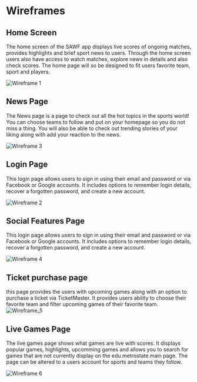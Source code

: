 # Wireframes

## Home Screen 

The home screen of the SAWF app displays live scores of
ongoing matches, provides highlights and brief sport news to
users. Through the home screen users also have access to watch
matches, explore news in details and also check scores.
The home page will so be designed to fit users favorite team,
sport and players.

![Wireframe 1](./Homescreen.png)


## News Page

The News page is a page to check out all the hot topics in the sports world! You can choose teams to follow and
put on your homepage so you do not miss a thing. You will also be able to check out trending stories of your liking
along with add your reaction to the news.

![Wireframe 3](./3.%20Sports%20News%20and%20Topics.png)

## Login Page

This login page allows users to sign in using their email and password or via Facebook or Google accounts.
It includes options to remember login details, recover a forgotten password, and create a new account.

![Wireframe 2](./login.png)

## Social Features Page

This login page allows users to sign in using their email and password or via Facebook or Google accounts.
It includes options to remember login details, recover a forgotten password, and create a new account.

![Wireframe 4](./SocialFeaturesWireframe.png)
## Ticket purchase page

this page provides the users with upcoming games along with an option to purchase a ticket via TicketMaster. 
It provides users ability to choose their favorite team and filter upcoming games of their favorite team.
![Wireframe_5](./Ticketpurchasewireframe.png)


## Live Games Page
The live games page shows what games are live with scores. It displays popular games, highlights, 
upcomming games and allows you to search for games that are not currently display on the edu.metrostate.main page.
The page can be altered to a users account for sports and teams they follow.

![Wireframe 6](https://github.com/user-attachments/assets/634e4822-590e-48b4-afb5-c54e45793fac)
